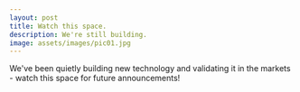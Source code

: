 ```yaml
---
layout: post
title: Watch this space.
description: We're still building.
image: assets/images/pic01.jpg
---
```


We've been quietly building new technology and validating it in the markets - watch this space for future announcements!